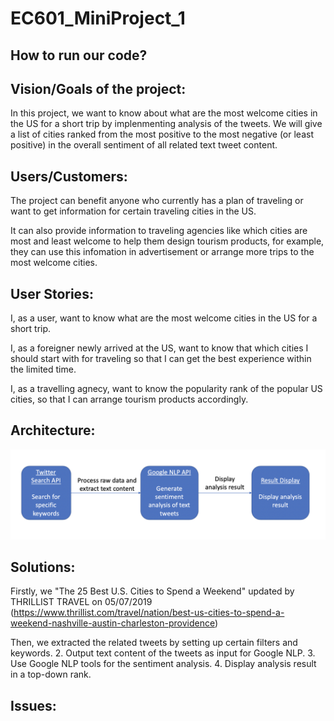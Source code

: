 # EC601_MiniProject_1

## How to run our code?

## Vision/Goals of the project:
In this project, we want to know about what are the most welcome cities in the US for a short trip by implenmenting analysis of the tweets. We will give a list of cities ranked from the most positive to the most negative (or least positive) in the overall sentiment of all related text tweet content.

## Users/Customers:
The project can benefit anyone who currently has a plan of traveling or want to get information for certain traveling cities in the US. 

It can also provide information to traveling agencies like which cities are most and least welcome to help them design tourism products, for example, they can use this infomation in advertisement or arrange more trips to the most welcome cities.

## User Stories:
I, as a user, want to know what are the most welcome cities in the US for a short trip.

I, as a foreigner newly arrived at the US, want to know that which cities I should start with for traveling so that I can get the best experience within the limited time.

I, as a travelling agnecy, want to know the popularity rank of the popular US cities, so that I can arrange tourism products accordingly.

## Architecture:
![image text](https://github.com/MengtingSong/EC601_MiniProject_1/blob/master/601_mini1_architecture_v2.png)

## Solutions:
Firstly, we "The 25 Best U.S. Cities to Spend a Weekend" updated by THRILLIST TRAVEL on 05/07/2019 (https://www.thrillist.com/travel/nation/best-us-cities-to-spend-a-weekend-nashville-austin-charleston-providence)

Then, we extracted the related tweets by setting up certain filters and keywords.
2. Output text content of the tweets as input for Google NLP.
3. Use Google NLP tools for the sentiment analysis.
4. Display analysis result in a top-down rank.

## Issues:


